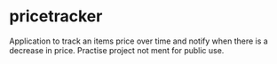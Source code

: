 # pricetracker
Application to track an items price over time and notify when there is a decrease in price. Practise project not ment for public use.
